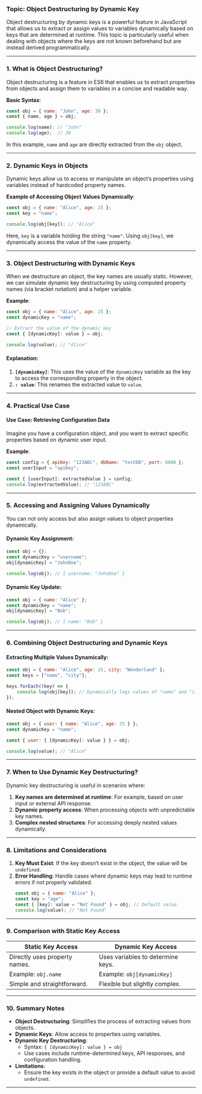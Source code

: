 ### Topic: Object Destructuring by Dynamic Key

Object destructuring by dynamic keys is a powerful feature in JavaScript that allows us to extract or assign values to variables dynamically based on keys that are determined at runtime. This topic is particularly useful when dealing with objects where the keys are not known beforehand but are instead derived programmatically.

---

### **1. What is Object Destructuring?**

Object destructuring is a feature in ES6 that enables us to extract properties from objects and assign them to variables in a concise and readable way.

**Basic Syntax**:
```javascript
const obj = { name: "John", age: 30 };
const { name, age } = obj;

console.log(name); // "John"
console.log(age);  // 30
```

In this example, `name` and `age` are directly extracted from the `obj` object.

---

### **2. Dynamic Keys in Objects**

Dynamic keys allow us to access or manipulate an object’s properties using variables instead of hardcoded property names.

**Example of Accessing Object Values Dynamically**:
```javascript
const obj = { name: "Alice", age: 25 };
const key = "name";

console.log(obj[key]); // "Alice"
```
Here, `key` is a variable holding the string `"name"`. Using `obj[key]`, we dynamically access the value of the `name` property.

---

### **3. Object Destructuring with Dynamic Keys**

When we destructure an object, the key names are usually static. However, we can simulate dynamic key destructuring by using computed property names (via bracket notation) and a helper variable.

**Example**:
```javascript
const obj = { name: "Alice", age: 25 };
const dynamicKey = "name";

// Extract the value of the dynamic key
const { [dynamicKey]: value } = obj;

console.log(value); // "Alice"
```

#### **Explanation**:
1. **`[dynamicKey]`**: This uses the value of the `dynamicKey` variable as the key to access the corresponding property in the object.
2. **`: value`**: This renames the extracted value to `value`.

---

### **4. Practical Use Case**

#### Use Case: Retrieving Configuration Data
Imagine you have a configuration object, and you want to extract specific properties based on dynamic user input.

**Example**:
```javascript
const config = { apiKey: "123ABC", dbName: "testDB", port: 8080 };
const userInput = "apiKey";

const { [userInput]: extractedValue } = config;
console.log(extractedValue); // "123ABC"
```

---

### **5. Accessing and Assigning Values Dynamically**

You can not only access but also assign values to object properties dynamically.

#### Dynamic Key Assignment:
```javascript
const obj = {};
const dynamicKey = "username";
obj[dynamicKey] = "JohnDoe";

console.log(obj); // { username: "JohnDoe" }
```

#### Dynamic Key Update:
```javascript
const obj = { name: "Alice" };
const dynamicKey = "name";
obj[dynamicKey] = "Bob";

console.log(obj); // { name: "Bob" }
```

---

### **6. Combining Object Destructuring and Dynamic Keys**

#### Extracting Multiple Values Dynamically:
```javascript
const obj = { name: "Alice", age: 25, city: "Wonderland" };
const keys = ["name", "city"];

keys.forEach((key) => {
    console.log(obj[key]); // Dynamically logs values of "name" and "city"
});
```

#### Nested Object with Dynamic Keys:
```javascript
const obj = { user: { name: "Alice", age: 25 } };
const dynamicKey = "name";

const { user: { [dynamicKey]: value } } = obj;

console.log(value); // "Alice"
```

---

### **7. When to Use Dynamic Key Destructuring?**

Dynamic key destructuring is useful in scenarios where:
1. **Key names are determined at runtime**: For example, based on user input or external API response.
2. **Dynamic property access**: When processing objects with unpredictable key names.
3. **Complex nested structures**: For accessing deeply nested values dynamically.

---

### **8. Limitations and Considerations**
1. **Key Must Exist**: If the key doesn’t exist in the object, the value will be `undefined`.
2. **Error Handling**: Handle cases where dynamic keys may lead to runtime errors if not properly validated.
   ```javascript
   const obj = { name: "Alice" };
   const key = "age";
   const { [key]: value = "Not Found" } = obj; // Default value
   console.log(value); // "Not Found"
   ```

---

### **9. Comparison with Static Key Access**

| **Static Key Access**         | **Dynamic Key Access**         |
|-------------------------------|---------------------------------|
| Directly uses property names. | Uses variables to determine keys. |
| Example: `obj.name`           | Example: `obj[dynamicKey]`     |
| Simple and straightforward.   | Flexible but slightly complex. |

---

### **10. Summary Notes**

- **Object Destructuring**: Simplifies the process of extracting values from objects.
- **Dynamic Keys**: Allow access to properties using variables.
- **Dynamic Key Destructuring**:
  - Syntax: `{ [dynamicKey]: value } = obj`
  - Use cases include runtime-determined keys, API responses, and configuration handling.
- **Limitations**:
  - Ensure the key exists in the object or provide a default value to avoid `undefined`.
---